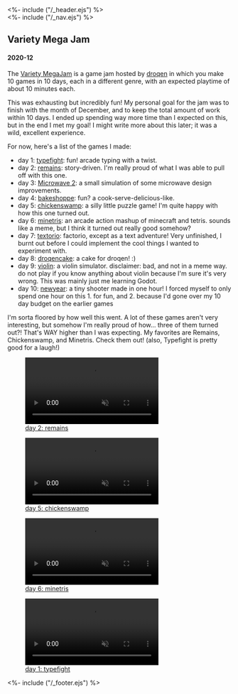 <!DOCTYPE html>
<html lang="en">
<head>
<%- include ("/_header.ejs") %>
</head>
<body>
<div class="wrapper">
<%- include ("/_nav.ejs") %>
<section id="main-content">
<h1 class="post-title">Variety Mega Jam</h1>
<h4 class="post-meta">2020-12</h4>

The [Variety MegaJam](https://itch.io/jam/vmj2020) is a game jam hosted by
[droqen](https://www.droqen.com/) in which you make 10 games in 10 days, each
in a different genre, with an expected playtime of about 10 minutes each.

This was exhausting but incredibly fun! My personal goal for the jam was to
finish with the month of December, and to keep the total amount of work within
10 days. I ended up spending way more time than I expected on this, but in the
end I met my goal! I might write more about this later; it was a wild,
excellent experience.

For now, here's a list of the games I made:

* day 1: [typefight](https://pancelor.itch.io/typefight):
fun! arcade typing with a twist.
* day 2: [remains](https://pancelor.itch.io/remains):
story-driven. I'm really proud of what I was able to pull off with this one.
* day 3: [Microwave 2](https://pancelor.itch.io/microwave2): a small simulation of some microwave design improvements.
* day 4: [bakeshoppe](https://pancelor.itch.io/bakeshoppe):
fun? a cook-serve-delicious-like.
* day 5: [chickenswamp](https://pancelor.itch.io/chickenswamp):
a silly little puzzle game! I'm quite happy with how this one turned out.
* day 6: [minetris](https://pancelor.itch.io/minetris):
an arcade action mashup of minecraft and tetris. sounds like a meme, but
I think it turned out really good somehow?
* day 7: [textorio](https://pancelor.itch.io/textorio):
factorio, except as a text adventure! Very unfinished, I burnt out before
I could implement the cool things I wanted to experiment with.
* day 8: [droqencake](https://pancelor.itch.io/droqencake):
a cake for droqen! :)
* day 9: [violin](https://pancelor.itch.io/violin):
a violin simulator. disclaimer: bad, and not in a meme way.
do not play if you know anything about violin because I'm sure it's very wrong.
This was mainly just me learning Godot.
* day 10: [newyear](https://pancelor.itch.io/newyear):
a tiny shooter made in one hour! I forced myself to only spend one hour on
this 1. for fun, and 2. because I'd gone over my 10 day budget on the earlier games

I'm sorta floored by how well this went. A lot of these games aren't very interesting, but somehow I'm really proud of how... three of them turned out?! That's WAY higher than I was expecting. My favorites are Remains, Chickenswamp, and Minetris. Check them out! (also, Typefight is pretty good for a laugh!)

<a href="https://pancelor.itch.io/remains">
  <figure>
    <video loop controls autoplay muted>
      <source src="/assets/remains.mp4" type="video/mp4">
    </video>
    <figcaption>day 2: remains</figcaption>
  </figure>
</a>

<a href="https://pancelor.itch.io/chickenswamp">
  <figure>
    <video loop controls autoplay muted>
      <source src="/assets/chicken-swamp.mp4" type="video/mp4">
    </video>
    <figcaption>day 5: chickenswamp</figcaption>
  </figure>
</a>

<a href="https://pancelor.itch.io/minetris">
  <figure>
    <video loop controls autoplay muted>
      <source src="/assets/minetris.mp4" type="video/mp4">
    </video>
    <figcaption>day 6: minetris</figcaption>
  </figure>
</a>

<a href="https://pancelor.itch.io/typefight">
  <figure>
    <video loop controls autoplay muted>
      <source src="/assets/typefight.mp4" type="video/mp4">
    </video>
    <figcaption>day 1: typefight</figcaption>
  </figure>
</a>

</section>
<%- include ("/_footer.ejs") %>
</body>
</html>
